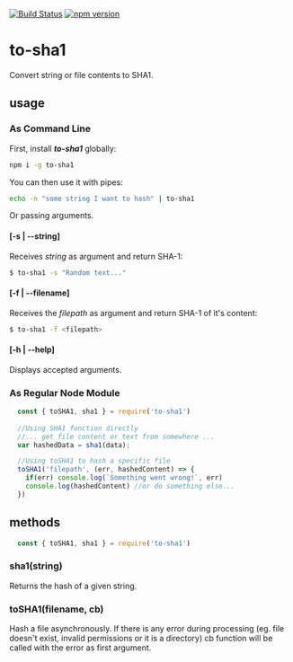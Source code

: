 [![Build Status](https://travis-ci.org/c33k/to-sha1.svg?branch=master)](https://travis-ci.org/c33k/to-sha1)
[![npm version](https://badge.fury.io/js/to-sha1.svg)](https://badge.fury.io/js/to-sha1)

# to-sha1
Convert string or file contents to SHA1.

## usage

### As Command Line
First, install ***to-sha1*** globally:

```sh
npm i -g to-sha1
```

You can then use it with pipes:

```sh
echo -n "some string I want to hash" | to-sha1
```

Or passing arguments.

#### [-s | --string]
Receives *string* as argument and return SHA-1:

```sh
$ to-sha1 -s "Random text..."
```

#### [-f | --filename]
Receives the *filepath* as argument and return SHA-1 of it's content:

```sh
$ to-sha1 -f <filepath>
```

#### [-h | --help]
Displays accepted arguments.

### As Regular Node Module

```javascript
  const { toSHA1, sha1 } = require('to-sha1')
  
  //Using SHA1 function directly
  //... get file content or text from somewhere ...
  var hashedData = sha1(data);

  //Using toSHA1 to hash a specific file
  toSHA1('filepath', (err, hashedContent) => {
    if(err) console.log(`Something went wrong!`, err)
    console.log(hashedContent) //or do something else...
  })
```

## methods
```javascript
  const { toSHA1, sha1 } = require('to-sha1')
```

### sha1(string)
  Returns the hash of a given string.

### toSHA1(filename, cb)
  Hash a file asynchronously. If there is any error during processing (eg. file doesn't exist, invalid permissions or it is a directory) cb function will be called with the error as first argument.
